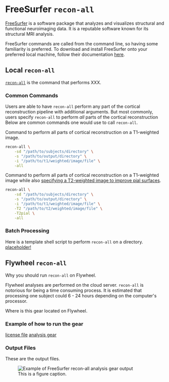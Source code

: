 # FreeSurfer `recon-all`

[FreeSurfer](https://surfer.nmr.mgh.harvard.edu/fswiki/FreeSurferWiki) is a software package that analyzes and visualizes structural and functional neuroimaging data. It is a reputable software known for its structural MRI analysis.

FreeSurfer commands are called from the command line, so having some familiarity is preferred. To download and install FreeSurfer onto your preferred local machine, follow their documentation [here](https://surfer.nmr.mgh.harvard.edu/fswiki/DownloadAndInstall). 

## Local `recon-all`

[`recon-all`](https://surfer.nmr.mgh.harvard.edu/fswiki/recon-all) is the command that performs XXX.

### Common Commands

Users are able to have `recon-all` perform any part of the cortical reconstruction pipeline with additional arguments. But most commonly, users specify `recon-all` to perform *all* parts of the cortical reconstruction Below are common commands one would use to call `recon-all`.

Command to perform all parts of cortical reconstruction on a T1-weighted image.

```bash
recon-all \
    -sd "/path/to/subjects/directory" \
    -s "/path/to/output/directory" \
    -i "/path/to/t1/weighted/image/file" \
    -all
```

Command to perform all parts of cortical reconstruction on a T1-weighted image while also [specifying a T2-weighted image to improve pial surfaces](https://surfer.nmr.mgh.harvard.edu/fswiki/recon-all#UsingT2orFLAIRdatatoimprovepialsurfaces).

```bash
recon-all \
    -sd "/path/to/subjects/directory" \
    -s "/path/to/output/directory" \
    -i "/path/to/t1/weighted/image/file" \
    -T2 "/path/to/t2/weighted/image/file" \
    -T2pial \
    -all
```

### Batch Processing

Here is a template shell script to perform `recon-all` on a directory. <a href="" download>placeholder!</a>

## Flywheel `recon-all`

Why you should run `recon-all` on Flywheel. 

Flywheel analyses are performed on the cloud server. `recon-all` is notorious for being a time consuming process. It is estimated that processing one subject could 6 - 24 hours depending on the computer's processor.

Where is this gear located on Flywheel.

### Example of how to run the gear

[license file](https://docs.flywheel.io/hc/en-us/articles/360013235453)
[analysis gear](https://docs.flywheel.io/hc/en-us/articles/360015505453)

### Output Files

These are the output files.

<figure class="double-border">
    <img src="../../img/freesurfer-gear-output.jpg" alt="Example of FreeSurfer recon-all analysis gear output">
    <figcaption class="margin-1em">
    This is a figure caption.
    </figcaption>
</figure>

